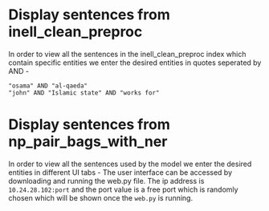 # Display sentences from inell_clean_preproc 
In order to view all the sentences in the inell_clean_preproc index which contain specific entities we enter the desired entities in quotes seperated by AND -

```
"osama" AND "al-qaeda" 
"john" AND "Islamic state" AND "works for"
```
# Display sentences from np_pair_bags_with_ner
In order to view all the sentences used by the model we enter the desired entities in different UI tabs -
The user interface can be accessed by downloading and running the web.py file. The ip address is ```10.24.28.102:port``` and the port value is a free port which is randomly chosen which will be shown once the ```web.py``` is running. 
